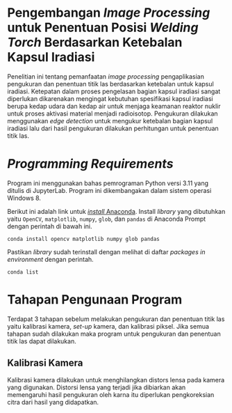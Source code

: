 # Pengembangan *Image Processing* untuk Penentuan Posisi *Welding Torch* Berdasarkan Ketebalan Kapsul Iradiasi
Penelitian ini tentang pemanfaatan *image processing* pengaplikasian pengukuran dan penentuan titik las berdasarkan ketebalan untuk kapsul iradiasi. Ketepatan dalam proses pengelasan bagian kapsul iradiasi sangat diperlukan dikarenakan mengingat kebutuhan spesifikasi kapsul iradiasi berupa kedap udara dan kedap air untuk menjaga keamanan reaktor nuklir untuk proses aktivasi material menjadi radioisotop. Pengukuran dilakukan menggunakan *edge detection* untuk mengukur ketebalan bagian kapsul iradiasi lalu dari hasil pengukuran dilakukan perhitungan untuk penentuan titik las.

# *Programming Requirements*
Program ini menggunakan bahas pemrograman Python versi 3.11 yang ditulis di JupyterLab. Program ini dikembangakan dalam sistem operasi Windows 8.

Berikut ini adalah link untuk [*install* Anaconda](https://www.anaconda.com/download). Install *library* yang dibutuhkan yaitu ```OpenCV```, ```matplotlib```, ```numpy```, ```glob```, dan ```pandas``` di Anaconda Prompt dengan perintah di bawah ini.
```
conda install opencv matplotlib numpy glob pandas
```
Pastikan *library* sudah terinstall dengan melihat di daftar *packages in environment* dengan perintah.
```
conda list
```

# Tahapan Pengunaan Program
Terdapat 3 tahapan sebelum melakukan pengukuran dan penentuan titik las yaitu kalibrasi kamera, *set-up* kamera, dan kalibrasi piksel. Jika semua tahapan sudah dilakukan maka program untuk pengukuran dan penentuan titik las dapat dilakukan.

## Kalibrasi Kamera
Kalibrasi kamera dilakukan untuk menghilangkan distors lensa pada kamera yang digunakan. Distorsi lensa yang terjadi jika dibiarkan akan memengaruhi hasil pengukuran oleh karna itu diperlukan pengkoreksian citra dari hasil yang didapatkan. 
